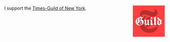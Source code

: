 I support the [Times-Guild of New York](https://nytimesguild.org/tech). <img align="right" height="100" width="100" valign="middle" src="./img/guild-logo.png">


